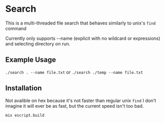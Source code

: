 # Search

This is a multi-threaded file search that behaves similarly to unix's ```find``` command

Currently only supports --name (explicit with no wildcard or expressions) and selecting directory on run.

## Example Usage

```./search . --name file.txt```
or
```./search ./temp --name file.txt```

## Installation

Not avalible on hex because it's not faster than regular unix ```find```
I don't imagine it will ever be as fast, but the current speed isn't too bad.

```mix escript.build```
